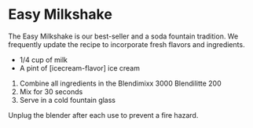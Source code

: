 # Easy Milkshake

The Easy Milkshake is our best-seller and a soda fountain tradition. We frequently update the recipe to incorporate fresh flavors and ingredients.

-   1/4 cup of milk
-   A pint of [icecream-flavor] ice cream

1.  Combine all ingredients in the <span data-props="setting-downtown">Blendimixx 3000</span> <span data-props="setting-foodtruck">Blendilitte 200</span>
2.  Mix for 30 seconds
3.  Serve in a cold fountain glass

<div data-class="note" id="unplug" data-type="warning">
<p>Unplug the blender after each use to prevent a fire hazard.</p>
</div>
